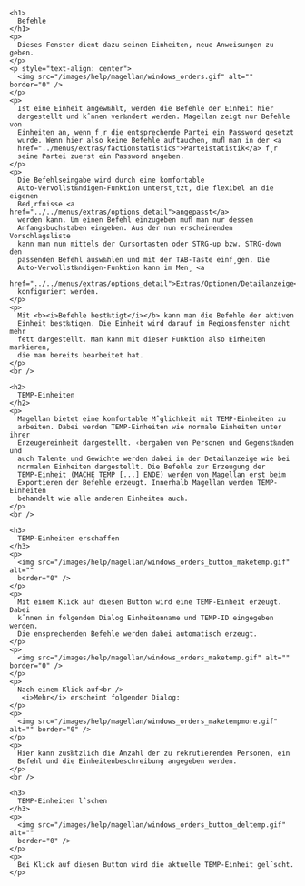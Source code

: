 
    <h1>
      Befehle
    </h1>
    <p>
      Dieses Fenster dient dazu seinen Einheiten, neue Anweisungen zu geben.
    </p>
    <p style="text-align: center">
      <img src="/images/help/magellan/windows_orders.gif" alt="" border="0" />
    </p>
    <p>
      Ist eine Einheit angew‰hlt, werden die Befehle der Einheit hier
      dargestellt und kˆnnen ver‰ndert werden. Magellan zeigt nur Befehle von
      Einheiten an, wenn f¸r die entsprechende Partei ein Password gesetzt
      wurde. Wenn hier also keine Befehle auftauchen, muﬂ man in der <a
      href="../menus/extras/factionstatistics">Parteistatistik</a> f¸r
      seine Partei zuerst ein Password angeben.
    </p>
    <p>
      Die Befehlseingabe wird durch eine komfortable
      Auto-Vervollst‰ndigen-Funktion unterst¸tzt, die flexibel an die eigenen
      Bed¸rfnisse <a href="../../menus/extras/options_detail">angepasst</a>
      werden kann. Um einen Befehl einzugeben muﬂ man nur dessen
      Anfangsbuchstaben eingeben. Aus der nun erscheinenden Vorschlagsliste
      kann man nun mittels der Cursortasten oder STRG-up bzw. STRG-down den
      passenden Befehl ausw‰hlen und mit der TAB-Taste einf¸gen. Die
      Auto-Vervollst‰ndigen-Funktion kann im Men¸ <a
      href="../../menus/extras/options_detail">Extras/Optionen/Detailanzeige</a>
      konfiguriert werden.
    </p>
    <p>
      Mit <b><i>Befehle best‰tigt</i></b> kann man die Befehle der aktiven
      Einheit best‰tigen. Die Einheit wird darauf im Regionsfenster nicht mehr
      fett dargestellt. Man kann mit dieser Funktion also Einheiten markieren,
      die man bereits bearbeitet hat.
    </p>
    <br />
     
    <h2>
      TEMP-Einheiten
    </h2>
    <p>
      Magellan bietet eine komfortable Mˆglichkeit mit TEMP-Einheiten zu
      arbeiten. Dabei werden TEMP-Einheiten wie normale Einheiten unter ihrer
      Erzeugereinheit dargestellt. ‹bergaben von Personen und Gegenst‰nden und
      auch Talente und Gewichte werden dabei in der Detailanzeige wie bei
      normalen Einheiten dargestellt. Die Befehle zur Erzeugung der
      TEMP-Einheit (MACHE TEMP [...] ENDE) werden von Magellan erst beim
      Exportieren der Befehle erzeugt. Innerhalb Magellan werden TEMP-Einheiten
      behandelt wie alle anderen Einheiten auch.
    </p>
    <br />
     
    <h3>
      TEMP-Einheiten erschaffen
    </h3>
    <p>
      <img src="/images/help/magellan/windows_orders_button_maketemp.gif" alt=""
      border="0" />
    </p>
    <p>
      Mit einem Klick auf diesen Button wird eine TEMP-Einheit erzeugt. Dabei
      kˆnnen in folgendem Dialog Einheitenname und TEMP-ID eingegeben werden.
      Die ensprechenden Befehle werden dabei automatisch erzeugt.
    </p>
    <p>
      <img src="/images/help/magellan/windows_orders_maketemp.gif" alt="" border="0" />
    </p>
    <p>
      Nach einem Klick auf<br />
       <i>Mehr</i> erscheint folgender Dialog:
    </p>
    <p>
      <img src="/images/help/magellan/windows_orders_maketempmore.gif" alt="" border="0" />
    </p>
    <p>
      Hier kann zus‰tzlich die Anzahl der zu rekrutierenden Personen, ein
      Befehl und die Einheitenbeschreibung angegeben werden.
    </p>
    <br />
     
    <h3>
      TEMP-Einheiten lˆschen
    </h3>
    <p>
      <img src="/images/help/magellan/windows_orders_button_deltemp.gif" alt=""
      border="0" />
    </p>
    <p>
      Bei Klick auf diesen Button wird die aktuelle TEMP-Einheit gelˆscht.
    </p>
